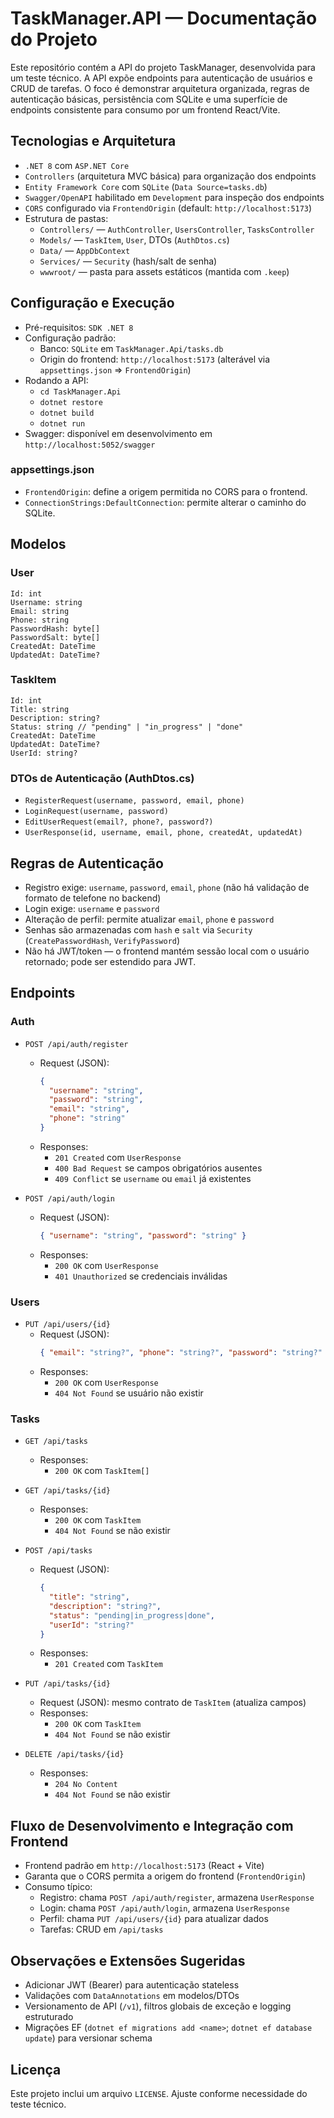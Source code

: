 # TaskManager.API — Documentação do Projeto

Este repositório contém a API do projeto TaskManager, desenvolvida para um teste técnico. A API expõe endpoints para autenticação de usuários e CRUD de tarefas. O foco é demonstrar arquitetura organizada, regras de autenticação básicas, persistência com SQLite e uma superfície de endpoints consistente para consumo por um frontend React/Vite.

## Tecnologias e Arquitetura
- `.NET 8` com `ASP.NET Core`
- `Controllers` (arquitetura MVC básica) para organização dos endpoints
- `Entity Framework Core` com `SQLite` (`Data Source=tasks.db`)
- `Swagger/OpenAPI` habilitado em `Development` para inspeção dos endpoints
- `CORS` configurado via `FrontendOrigin` (default: `http://localhost:5173`)
- Estrutura de pastas:
  - `Controllers/` — `AuthController`, `UsersController`, `TasksController`
  - `Models/` — `TaskItem`, `User`, DTOs (`AuthDtos.cs`)
  - `Data/` — `AppDbContext`
  - `Services/` — `Security` (hash/salt de senha)
  - `wwwroot/` — pasta para assets estáticos (mantida com `.keep`)

## Configuração e Execução
- Pré-requisitos: `SDK .NET 8`
- Configuração padrão:
  - Banco: `SQLite` em `TaskManager.Api/tasks.db`
  - Origin do frontend: `http://localhost:5173` (alterável via `appsettings.json` ⇒ `FrontendOrigin`)
- Rodando a API:
  - `cd TaskManager.Api`
  - `dotnet restore`
  - `dotnet build`
  - `dotnet run`
- Swagger: disponível em desenvolvimento em `http://localhost:5052/swagger`

### appsettings.json
- `FrontendOrigin`: define a origem permitida no CORS para o frontend.
- `ConnectionStrings:DefaultConnection`: permite alterar o caminho do SQLite.

## Modelos

### User
```
Id: int
Username: string
Email: string
Phone: string
PasswordHash: byte[]
PasswordSalt: byte[]
CreatedAt: DateTime
UpdatedAt: DateTime?
```

### TaskItem
```
Id: int
Title: string
Description: string?
Status: string // "pending" | "in_progress" | "done"
CreatedAt: DateTime
UpdatedAt: DateTime?
UserId: string?
```

### DTOs de Autenticação (AuthDtos.cs)
- `RegisterRequest(username, password, email, phone)`
- `LoginRequest(username, password)`
- `EditUserRequest(email?, phone?, password?)`
- `UserResponse(id, username, email, phone, createdAt, updatedAt)`

## Regras de Autenticação
- Registro exige: `username`, `password`, `email`, `phone` (não há validação de formato de telefone no backend)
- Login exige: `username` e `password`
- Alteração de perfil: permite atualizar `email`, `phone` e `password`
- Senhas são armazenadas com `hash` e `salt` via `Security` (`CreatePasswordHash`, `VerifyPassword`)
- Não há JWT/token — o frontend mantém sessão local com o usuário retornado; pode ser estendido para JWT.

## Endpoints

### Auth
- `POST /api/auth/register`
  - Request (JSON):
    ```json
    {
      "username": "string",
      "password": "string",
      "email": "string",
      "phone": "string"
    }
    ```
  - Responses:
    - `201 Created` com `UserResponse`
    - `400 Bad Request` se campos obrigatórios ausentes
    - `409 Conflict` se `username` ou `email` já existentes

- `POST /api/auth/login`
  - Request (JSON):
    ```json
    { "username": "string", "password": "string" }
    ```
  - Responses:
    - `200 OK` com `UserResponse`
    - `401 Unauthorized` se credenciais inválidas

### Users
- `PUT /api/users/{id}`
  - Request (JSON):
    ```json
    { "email": "string?", "phone": "string?", "password": "string?" }
    ```
  - Responses:
    - `200 OK` com `UserResponse`
    - `404 Not Found` se usuário não existir

### Tasks
- `GET /api/tasks`
  - Responses:
    - `200 OK` com `TaskItem[]`

- `GET /api/tasks/{id}`
  - Responses:
    - `200 OK` com `TaskItem`
    - `404 Not Found` se não existir

- `POST /api/tasks`
  - Request (JSON):
    ```json
    {
      "title": "string",
      "description": "string?",
      "status": "pending|in_progress|done",
      "userId": "string?"
    }
    ```
  - Responses:
    - `201 Created` com `TaskItem`

- `PUT /api/tasks/{id}`
  - Request (JSON): mesmo contrato de `TaskItem` (atualiza campos)
  - Responses:
    - `200 OK` com `TaskItem`
    - `404 Not Found` se não existir

- `DELETE /api/tasks/{id}`
  - Responses:
    - `204 No Content`
    - `404 Not Found` se não existir

## Fluxo de Desenvolvimento e Integração com Frontend
- Frontend padrão em `http://localhost:5173` (React + Vite)
- Garanta que o CORS permita a origem do frontend (`FrontendOrigin`)
- Consumo típico:
  - Registro: chama `POST /api/auth/register`, armazena `UserResponse`
  - Login: chama `POST /api/auth/login`, armazena `UserResponse`
  - Perfil: chama `PUT /api/users/{id}` para atualizar dados
  - Tarefas: CRUD em `/api/tasks`

## Observações e Extensões Sugeridas
- Adicionar JWT (Bearer) para autenticação stateless
- Validações com `DataAnnotations` em modelos/DTOs
- Versionamento de API (`/v1`), filtros globais de exceção e logging estruturado
- Migrações EF (`dotnet ef migrations add <name>`; `dotnet ef database update`) para versionar schema

## Licença
Este projeto inclui um arquivo `LICENSE`. Ajuste conforme necessidade do teste técnico.
